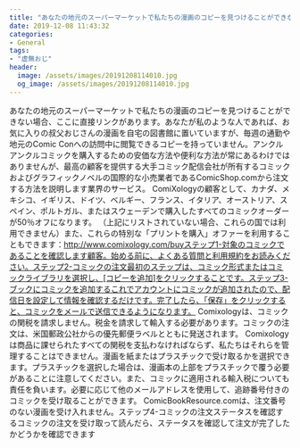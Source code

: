 ```yaml
---
title: "あなたの地元のスーパーマーケットで私たちの漫画のコピーを見つけることができない場合、ここに直接リンクがあります。"
date: 2019-12-08 11:43:32
categories:
- General
tags:
- "虚無おじ"
header:
  image: /assets/images/20191208114010.jpg
  og_image: /assets/images/20191208114010.jpg
---
```


あなたの地元のスーパーマーケットで私たちの漫画のコピーを見つけることができない場合、ここに直接リンクがあります。あなたが私のような人であれば、お気に入りの叔父おじさんの漫画を自宅の図書館に置いていますが、毎週の通勤や地元のComic Conへの訪問中に閲覧できるコピーを持っていません。アンクルアンクルコミックを購入するための安価な方法や便利な方法が常にあるわけではありませんが、最高の顧客を提供する大手コミック配信会社が所有するコミックおよびグラフィックノベルの国際的な小売業者であるComicShop.comから注文する方法を説明します業界のサービス。 ComiXologyの顧客として、カナダ、メキシコ、イギリス、ドイツ、ベルギー、フランス、イタリア、オーストリア、スペイン、ポルトガル、またはスウェーデンで購入したすべてのコミックオーダーが50％オフになります。 （上記にリストされていない場合、これらの国では利用できません）また、これらの特別な「プリントを購入」オファーを利用することもできます：http://www.comixology.com/buyステップ1-対象のコミックであることを確認します顧客。始める前に、よくある質問と利用規約をお読みください。ステップ2-コミックの注文最初のステップは、コミック形式またはコミックライブラリを選択し、[コピーを追加]をクリックすることです。ステップ3-ブックにコミックを追加するこれでアカウントにコミックが追加されたので、配信日を設定して情報を確認するだけです。完了したら、「保存」をクリックすると、コミックをメールで送信できるようになります。 Comixologyは、コミックの関税を請求しません。税金を請求して輸入する必要があります。コミックの注文は、米国郵政公社からの優先郵便ラベルとともに発送されます。 Comixologyは商品に課せられたすべての関税を支払わなければならず、私たちはそれらを管理することはできません。漫画を紙またはプラスチックで受け取るかを選択できます。プラスチックを選択した場合は、漫画本の上部をプラスチックで覆う必要があることに注意してください。また、コミックに適用される輸入税についても責任を負います。必要に応じて他のメールアドレスを使用して、追跡番号付きのコミックを受け取ることができます。 ComicBookResource.comは、注文番号のない漫画を受け入れません。ステップ4-コミックの注文ステータスを確認するコミックの注文を受け取って読んだら、ステータスを確認して注文が完了したかどうかを確認できます

